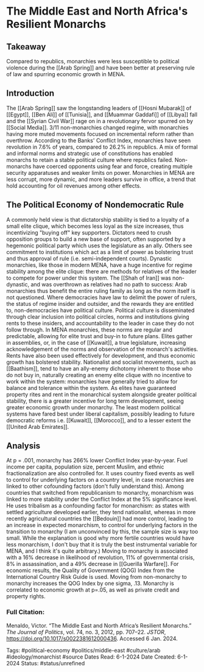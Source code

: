 # The Middle East and North Africa's Resilient Monarchs

## Takeaway
Compared to republics, monarchies were less susceptible to political violence during the [[Arab Spring]] and have been better at preserving rule of law and spurring economic growth in MENA.

## Introduction
The [[Arab Spring]] saw the longstanding leaders of [[Hosni Mubarak]] of [[Egypt]], [[Ben Ali]] of [[Tunisia]], and [[Muammar Gaddafi]] of [[Libya]] fall and the [[Syrian Civil War]] rage on in a revolutionary fervor spurred on by [[Social Media]].  3/11 non-monarchies changed regime, with monarchies having more muted movements focused on incremental reform rather than overthrow. According to the Banks' Conflict Index, monarchies have seen revolution in 7.6% of years, compared to 26.2% in republics. A mix of formal and informal norms and strategic use of constitutions has enabled monarchs to retain a stable political culture where republics failed. Non-monarchs have coerced opponents using fear and force, creating multiple security apparatuses and weaker limits on power. Monarchies in MENA are less corrupt, more dynamic, and more leaders survive in office, a trend that hold accounting for oil revenues among other effects.

## The Political Economy of Nondemocratic Rule
A commonly held view is that dictatorship stability is tied to a loyalty of a small elite clique, which becomes less loyal as the size increases, thus incentivizing "buying off" key supporters. Dictators need to crush opposition groups to build a new base of support, often supported by a hegemonic political party which uses the legislature as an ally. Others see commitment to institutions which act as a limit of power as bolstering trust and thus approval of rule (i.e. semi-independent courts). Dynastic monarchies, like those in modern MENA, have a huge incentive for regime stability among the elite clique: there are methods for relatives of the leader to compete for power under this system. The [[Shah of Iran]] was non-dynastic, and was overthrown as relatives had no path to success: Arab monarchies thus benefit the entire ruling family as long as the norm itself is not questioned.
Where democracies have law to delimit the power of rulers, the status of regime insider and outsider, and the rewards they are entitled to, non-democracies have political culture. Political culture is disseminated through clear inclusion into political circles, norms and institutions giving rents to these insiders, and accountability to the leader in case they do not follow through. In MENA monarchies, these norms are regular and predictable, allowing for elite trust and buy-in to future plans. Elites gather in assemblies, or, in the case of [[Kuwait]], a true legislature, increasing acknowledgement of the norms and observation of the monarch's activities. Rents have also been used effectively for development, and thus economic growth has bolstered stability. Nationalist and socialist movements, such as [[Baathism]], tend to have an ally-enemy dichotomy inherent to those who do not buy in, naturally creating an enemy elite clique with no incentive to work within the system: monarchies have generally tried to allow for balance and tolerance within the system. As elites have guaranteed property rites and rent in the monarchical system alongside greater political stability, there is a greater incentive for long term development, seeing greater economic growth under monarchy. The least modern political systems have fared best under liberal capitalism, possibly leading to future democratic reforms i.e. [[Kuwait]], [[Morocco]], and to a lesser extent the [[United Arab Emirates]].

## Analysis 
At p = .001, monarchy has 266% lower Conflict Index year-by-year. Fuel income per capita, population size, percent Muslim, and ethnic fractionalization are also controlled for. It uses country fixed events as well to control for underlying factors on a country level, in case monarchies are linked to other cofounding factors (don't fully understand this). Among countries that switched from republicanism to monarchy, monarchism was linked to more stability under the Conflict Index at the 5% significance level. He uses tribalism as a confounding factor for monarchism: as states with settled agriculture developed earlier, they tend nationalist, whereas in more recently agricultural countries the [[Bedouin]] had more control, leading to an increase in expected monarchism, to control for underlying factors in the transition to monarchy (I am unconvinced by this, the sample size is way too small. While the explanation is good why more fertile countries would have less monarchism, I don't buy that it is truly the best instrumental variable for MENA, and I think it's quite arbitrary.) Moving to monarchy is associated with a 16% decrease in likelihood of revolution, 11% of governmental crisis, 8% in assassination, and a 49% decrease in [[Guerilla Warfare]]. For economic results, the Quality of Government (QOG) Index from the International Country Risk Guide is used. Moving from non-monarchy to monarchy increases the QOG Index by one sigma, .13. Monarchy is correlated to economic growth at p=.05, as well as private credit and property rights.

### Full Citation:
Menaldo, Victor. “The Middle East and North Africa’s Resilient Monarchs.” _The Journal of Politics_, vol. 74, no. 3, 2012, pp. 707–22. _JSTOR_, https://doi.org/10.1017/s0022381612000436. Accessed 6 Jan. 2024.

Tags: #political-economy #politics/middle-east #culture/arab #ideology/monarchist #source
Dates Read: 6-1-2024
Date Created: 6-1-2024
Status: #status/unrefined 